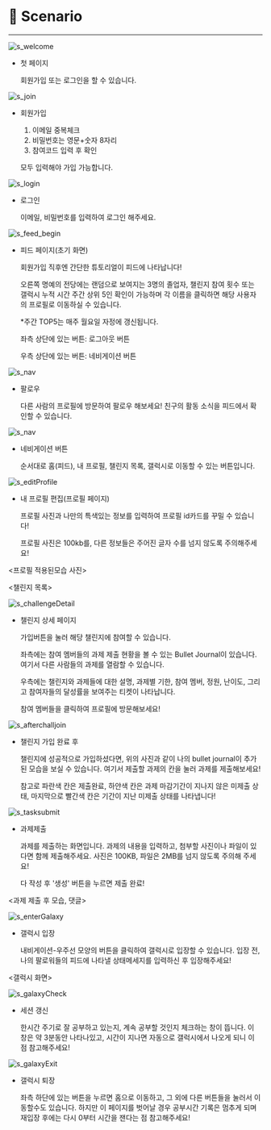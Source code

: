 # 📝 Scenario

---

![s_welcome](./assets/s_welcome.png)

- 첫 페이지

  회원가입 또는 로그인을 할 수 있습니다.

![s_join](./assets/s_join.png)

- 회원가입

  1. 이메일 중복체크
  2. 비밀번호는 영문+숫자 8자리
  3. 참여코드 입력 후 확인

  모두 입력해야 가입 가능합니다.

![s_login](./assets/s_login.png)

- 로그인

  이메일, 비밀번호를 입력하여 로그인 해주세요.

![s_feed_begin](./assets/s_feed_begin.png)

- 피드 페이지(초기 화면)

  회원가입 직후엔 간단한 튜토리얼이 피드에 나타납니다!

  오른쪽 명예의 전당에는 랜덤으로 보여지는 3명의 졸업자, 챌린지 참여 횟수 또는 갤럭시 누적 시간 주간 상위 5인 확인이 가능하며 각 이름을 클릭하면 해당 사용자의 프로필로 이동하실 수 있습니다.

  *주간 TOP5는 매주 월요일 자정에 갱신됩니다.

  

  좌측 상단에 있는 버튼: 로그아웃 버튼

  우측 상단에 있는 버튼: 네비게이션 버튼

![s_nav](./assets/s_follow.png)

- 팔로우

  다른 사람의 프로필에 방문하여 팔로우 해보세요! 친구의 활동 소식을 피드에서 확인할 수 있습니다.

![s_nav](./assets/s_nav.png)

- 네비게이션 버튼

  순서대로 홈(피드), 내 프로필, 챌린지 목록, 갤럭시로 이동할 수 있는 버튼입니다.

![s_editProfile](./assets/s_editProfile.png)

- 내 프로필 편집(프로필 페이지)

  프로필 사진과 나만의 특색있는 정보를 입력하여 프로필 id카드를 꾸밀 수 있습니다!

  프로필 사진은 100kb를, 다른 정보들은 주어진 글자 수를 넘지 않도록 주의해주세요!

<프로필 적용된모습 사진>

<챌린지 목록>

![s_challengeDetail](./s_challengeDetail.png)

- 챌린지 상세 페이지

  가입버튼을 눌러 해당 챌린지에 참여할 수 있습니다. 

  좌측에는 참여 멤버들의 과제 제출 현황을 볼 수 있는 Bullet Journal이 있습니다. 여기서 다른 사람들의 과제를 열람할 수 있습니다.

  우측에는 챌린지와 과제들에 대한 설명, 과제별 기한, 참여 멤버, 정원, 난이도, 그리고 참여자들의 달성률을 보여주는 티켓이 나타납니다.

  참여 멤버들을 클릭하여 프로필에 방문해보세요!

![s_afterchalljoin](./assets/s_afterchalljoin.png)

- 챌린지 가입 완료 후

  챌린지에 성공적으로 가입하셨다면, 위의 사진과 같이 나의 bullet journal이 추가된 모습을 보실 수 있습니다. 여기서 제출할 과제의 칸을 눌러 과제를 제출해보세요! 

  참고로 파란색 칸은 제출완료, 하얀색 칸은 과제 마감기간이 지나지 않은 미제출 상태, 마지막으로 빨간색 칸은 기간이 지난 미제출 상태를 나타냅니다!

![s_tasksubmit](./assets/s_tasksubmit.png)

- 과제제출

  과제를 제출하는 화면입니다. 과제의 내용을 입력하고, 첨부할 사진이나 파일이 있다면 함께 제출해주세요. 사진은 100KB, 파일은 2MB를 넘지 않도록 주의해 주세요!

  다 작성 후 '생성' 버튼을 누르면 제출 완료!

<과제 제출 후 모습, 댓글>

![s_enterGalaxy](./assets/s_enterGalaxy.png)

- 갤럭시 입장

  내비게이션-우주선 모양의 버튼을 클릭하여 갤럭시로 입장할 수 있습니다. 입장 전, 나의 팔로워들의 피드에 나타낼 상태메세지를 입력하신 후 입장해주세요!

<갤럭시 화면>

![s_galaxyCheck](./assets/s_galaxyCheck.png)

- 세션 갱신

  한시간 주기로 잘 공부하고 있는지, 계속 공부할 것인지 체크하는 창이 뜹니다. 이 창은 약 3분동안 나타나있고, 시간이 지나면 자동으로 갤럭시에서 나오게 되니 이 점 참고해주세요!

![s_galaxyExit](./assets/s_galaxyExit.png)

- 갤럭시 퇴장

  좌측 하단에 있는 버튼을 누르면 홈으로 이동하고, 그 외에 다른 버튼들을 눌러서 이동할수도 있습니다. 하지만 이 페이지를 벗어날 경우 공부시간 기록은 멈추게 되며 재입장 후에는 다시 0부터 시간을 잰다는 점 참고해주세요!
